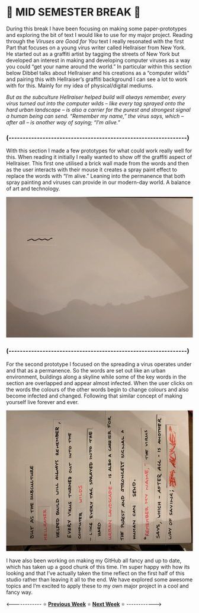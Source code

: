 # :cherry_blossom: MID SEMESTER BREAK :cherry_blossom:

During this break I have been focusing on making some paper-prototypes and exploring the bit of text I would like to use for my major project. Reading through the *Viruses are Good for You* text I really resonated with the first Part that focuses on a young virus writer called Hellraiser from New York. He started out as a graffiti artist by tagging the streets of New York but developed an interest in making and developing computer viruses as a way you could “get your name around the world.” In particular within this section below Dibbel talks about Hellraiser and his creations as a “computer wilds” and pairing this with Hellraiser’s graffiti background I can see a lot to work with for this. Mainly for my idea of physical/digital mediums. 

*But as the subculture Hellraiser helped build will always remember, every virus turned out into the computer wilds – like every tag sprayed onto the hard urban landscape – is also a carrier for the purest and strongest signal a human being can send. “Remember my name,” the virus says, which – after all – is another way of saying; “I’m alive."*

### (---------------------------------------------------------------) ###
  
With this section I made a few prototypes for what could work really well for this. When reading it initially I really wanted to show off the graffiti aspect of Hellraiser. This first one utilised a brick wall made from the words and then as the user interacts with their mouse it creates a spray paint effect to replace the words with “I’m alive.” Leaning into the permanence that both spray painting and viruses can provide in our modern-day world. A balance of art and technology.

<img src="prototype1.gif">

### (---------------------------------------------------------------) ###

For the second prototype I focused on the spreading a virus operates under and that as a permanence. So the words are set out like an urban environment, buildings along a skyline while some of the key words in the section are overlapped and appear almost infected. When the user clicks on the words the colours of the other words begin to change colours and also become infected and changed. Following that similar concept of making yourself live forever and ever.   

<img src="prototype2.gif">

I have also been working on making my GitHub all fancy and up to date, which has taken up a good chunk of this time. I’m super happy with how its looking and that I’ve actually taken the time reflect on the first half of this studio rather than leaving it all to the end. We have explored some awesome topics and I’m excited to apply these to my own major project in a cool and fancy way. 


<------------ :star: [**Previous Week**](https://astlcreations.github.io/codewords-codes-words/SKO/Major%20Project/Week%2006/) :star: [**Next Week**](https://astlcreations.github.io/codewords-codes-words/SKO/Major%20Project/Week%2007/) :star: ------------>




